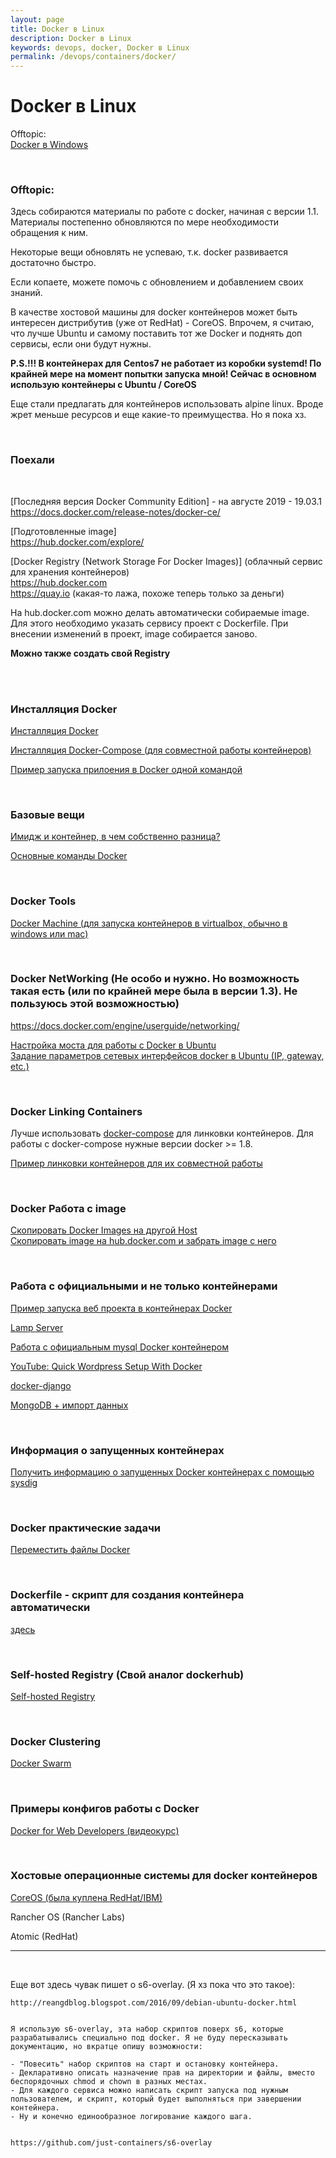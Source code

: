 ```yaml
---
layout: page
title: Docker в Linux
description: Docker в Linux
keywords: devops, docker, Docker в Linux
permalink: /devops/containers/docker/
---
```


# Docker в Linux

Offtopic:  
[Docker в Windows](//sysadm.ru/server/windows/containers/docker/)

<br/>

### Offtopic:

Здесь собираются материалы по работе с docker, начиная с версии 1.1. Материалы постепенно обновляются по мере необходимости обращения к ним.

Некоторые вещи обновлять не успеваю, т.к. docker развивается достаточно быстро.

Если копаете, можете помочь с обновлением и добавлением своих знаний.

В качестве хостовой машины для docker контейнеров может быть интересен дистрибутив (уже от RedHat) - CoreOS. Впрочем, я считаю, что лучше Ubuntu и самому поставить тот же Docker и поднять доп сервисы, если они будут нужны.

<strong>P.S.!!! В контейнерах для Centos7 не работает из коробки systemd! По крайней мере на момент попытки запуска мной! Сейчас в основном использую контейнеры с Ubuntu / CoreOS</strong>

Еще стали предлагать для контейнеров использовать alpine linux. Вроде жрет меньше ресурсов и еще какие-то преимущества. Но я пока хз.

<br/>

### Поехали

<br/>

[Последняя версия Docker Community Edition] - на августе 2019 - 19.03.1  
https://docs.docker.com/release-notes/docker-ce/

[Подготовленные image]  
https://hub.docker.com/explore/

[Docker Registry (Network Storage For Docker Images)] (облачный сервис для хранения контейнеров)  
https://hub.docker.com  
https://quay.io (какая-то лажа, похоже теперь только за деньги)

На hub.docker.com можно делать автоматически собираемые image. Для этого необходимо указать сервису проект с Dockerfile. При внесении изменений в проект, image собирается заново.

**Можно также создать свой Registry**

<br/><br/>

### Инсталляция Docker

[Инсталляция Docker](/devops/containers/docker/setup/)

[Инсталляция Docker-Compose (для совместной работы контейнеров)](/devops/containers/docker/tools/docker-compose/)

[Пример запуска прилоения в Docker одной командой](/devops/containers/docker/run/)

<br/>

### Базовые вещи

[Имидж и контейнер, в чем собственно разница?](/devops/containers/docker/basics/images-and-containers/)

[Основные команды Docker](/devops/containers/docker/basics/basic-commands/)

<br/>

### Docker Tools

[Docker Machine (для запуска контейнеров в virtualbox, обычно в windows или mac)](/devops/containers/docker/docker-machine/)

<br/>

### Docker NetWorking (Не особо и нужно. Но возможность такая есть (или по крайней мере была в версии 1.3). Не пользуюсь этой возможностью)

https://docs.docker.com/engine/userguide/networking/

[Настройка моста для работы с Docker в Ubuntu](/devops/containers/docker/networking/ubuntu-bridge/)  
[Задание параметров сетевых интерфейсов docker в Ubuntu (IP, gateway, etc.)](/devops/containers/docker/networking/ubuntu-bridge/bridge-my-version/)

<br/>

### Docker Linking Containers

Лучше использовать <a href="/devops/containers/docker/tools/docker-compose/">docker-compose</a> для линковки контейнеров.
Для работы с docker-compose нужные версии docker >= 1.8.

[Пример линковки контейнеров для их совместной работы](/devops/containers/docker/linking-containers/manual-linking/)

<br/>

### Docker Работа с image

[Скопировать Docker Images на другой Host](/devops/containers/docker/basics/copying-images-to-other-hosts/)  
[Скопировать image на hub.docker.com и забрать image с него](/devops/containers/docker/basics/push-and-pull-docker-image-to-hub/)

<br/>

### Работа с официальными и не только контейнерами

[Пример запуска веб проекта в контейнерах Docker](https://github.com/webmakaka/Projects-in-Docker)

[Lamp Server](/devops/containers/docker/lamp/)

[Работа с официальным mysql Docker контейнером](/devops/containers/docker/official/containers/mysql/)

[YouTube: Quick Wordpress Setup With Docker](https://www.youtube.com/watch?v=pYhLEV-sRpY)

[docker-django](https://github.com/ruddra/docker-django)

[MongoDB + импорт данных](https://github.com/g0t4/docker-mongo-sample-datasets/tree/docker-registry)

<br/>

### Информация о запущенных контейнерах

[Получить информацию о запущенных Docker контейнерах c помощью sysdig](/devops/containers/docker/sysdig/)

<br/>

### Docker практические задачи

[Переместить файлы Docker](/devops/containers/docker/basics/move-docker-files/)

<br/>

### Dockerfile - скрипт для создания контейнера автоматически

[здесь](/devops/containers/docker/dockerfile/)

<br/>

### Self-hosted Registry (Свой аналог dockerhub)

[Self-hosted Registry](//gitops.ru/containers/registry/)

<br/>

### Docker Clustering

[Docker Swarm](/devops/containers/docker/clustering/swarm/)

<br/>

### Примеры конфигов работы с Docker

[Docker for Web Developers (видеокурс)](https://bitbucket.org/sysadm-ru/docker-for-web-developers)

<br/>

### Хостовые операционные системы для docker контейнеров

[CoreOS (была куплена RedHat/IBM)](/devops/containers/coreos/)

Rancher OS (Rancher Labs)

Atomic (RedHat)

---

<br/>

Еще вот здесь чувак пишет о s6-overlay. (Я хз пока что это такое):

    http://reangdblog.blogspot.com/2016/09/debian-ubuntu-docker.html


    Я использую s6-overlay, эта набор скриптов поверх s6, которые разрабатывались специально под docker. Я не буду пересказывать документацию, но вкратце опишу возможности:

    - "Повесить" набор скриптов на старт и остановку контейнера.
    - Декларативно описать назначение прав на директории и файлы, вместо беспорядочных chmod и chown в разных местах.
    - Для каждого сервиса можно написать скрипт запуска под нужным пользователем, и скрипт, который будет выполняться при завершении контейнера.
    - Ну и конечно единообразное логирование каждого шага.


    https://github.com/just-containers/s6-overlay

